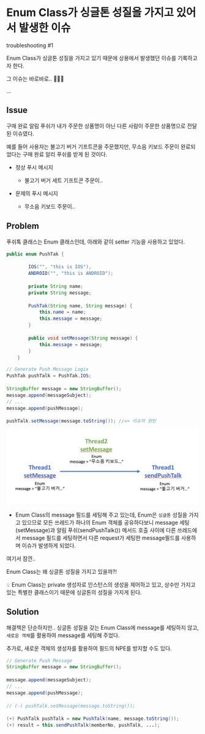 # Enum Class가 싱글톤 성질을 가지고 있어서 발생한 이슈

troubleshooting #1

Enum Class가 싱글톤 성질을 가지고 있기 때문에 상용에서 발생했던 이슈를 기록하고자 한다.

그 이슈는 바로바로.. 🥁🥁🥁

...

## Issue

구매 완료 알림 푸쉬가 내가 주문한 상품명이 아닌 다른 사람이 주문한 상품명으로 전달된 이슈였다.

예를 들어 사용자는 불고기 버거 기프트콘을 주문했지만, 무소음 키보드 주문이 완료되었다는 구매 완료 알리 푸쉬를 받게 된 것이다.

- 정상 푸시 메시지
  - 불고기 버거 세트 기프트콘 주문이..

- 문제의 푸시 메시지
  - 무소음 키보드 주문이..

## Problem

푸쉬톡 클래스는 Enum 클래스인데, 아래와 같이 setter 기능을 사용하고 있었다.

```java
public enum PushTak {

        IOS("", "this is IOS"),
        ANDROID("", "this is ANDROID");

        private String name;
        private String message;

        PushTak(String name, String message) {
            this.name = name;
            this.message = message;
        }

        public void setMessage(String message) {
            this.message = message;
        }
    }
```

```java
// Generate Push Message Logix
PushTak pushTalk = PushTak.IOS;

StringBuffer message = new StringBuffer();
message.append(messageSubject);
// ...
message.append(pushMessage);

pushTalk.setMessage(message.toString()); //=> 이슈의 원인
```

![Result](https://github.com/jihunparkme/blog/blob/main/img/enum-issue.jpg?raw=true 'Result')

- Enum Class의 message 필드를 세팅해 주고 있는데, Enum은 `싱글톤` 성질을 가지고 있으므로 모든 쓰레드가 하나의 Enum 객체를 공유하다보니 message 세팅(setMessage)과 알림 푸쉬(sendPushTalk()) 메서드 호출 사이에 다른 쓰레드에서 message 필드를 세팅하면서 다른 request가 세팅한 message필드를 사용하며 이슈가 발생하게 되었다.

여기서 잠깐..

Enum Class는 왜 싱글톤 성질을 가지고 있을까?!

💡 Enum Class는 private 생성자로 인스턴스의 생성을 제어하고 있고, 상수만 가지고 있는 특별한 클래스이기 때문에 싱글톤의 성질을 가지게 된다.

## Solution

해결책은 단순하지만.. 싱글톤 성질을 갖는 Enum Class에 message를 세팅하지 않고, `새로운 객체`를 활용하여 message를 세팅해 주었다.

추가로, 새로운 객체의 생성자를 활용하여 필드의 NPE를 방지할 수도 있다.

```java
// Generate Push Message
StringBuffer message = new StringBuffer();

message.append(messageSubject);
// ...
message.append(pushMessage);

// (-) pushTalk.setMessage(message.toString());

(+) PushTalk pushTalk = new PushTalk(name, message.toString());
(+) result = this.sendPushTalk(memberNo, pushTalk, ...);
```